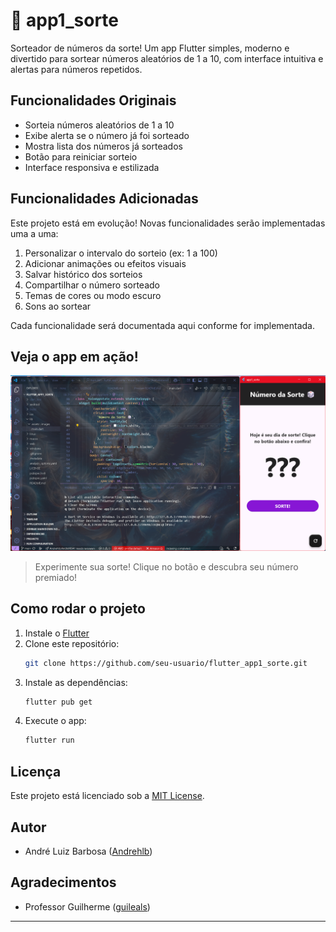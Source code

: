 # 🎲 app1_sorte

Sorteador de números da sorte! Um app Flutter simples, moderno e divertido para sortear números aleatórios de 1 a 10, com interface intuitiva e alertas para números repetidos.

## Funcionalidades Originais
- Sorteia números aleatórios de 1 a 10
- Exibe alerta se o número já foi sorteado
- Mostra lista dos números já sorteados
- Botão para reiniciar sorteio
- Interface responsiva e estilizada

## Funcionalidades Adicionadas
Este projeto está em evolução! Novas funcionalidades serão implementadas uma a uma:

1. Personalizar o intervalo do sorteio (ex: 1 a 100)
2. Adicionar animações ou efeitos visuais
3. Salvar histórico dos sorteios
4. Compartilhar o número sorteado
5. Temas de cores ou modo escuro
6. Sons ao sortear

Cada funcionalidade será documentada aqui conforme for implementada.

## Veja o app em ação!
![Tela inicial do app1_sorte](lib/assets/images/initialPage-app1_sorte-and-VSCode.png)
> Experimente sua sorte! Clique no botão e descubra seu número premiado!

## Como rodar o projeto

1. Instale o [Flutter](https://flutter.dev/docs/get-started/install)
2. Clone este repositório:
   ```bash
   git clone https://github.com/seu-usuario/flutter_app1_sorte.git
   ```
3. Instale as dependências:
   ```bash
   flutter pub get
   ```
4. Execute o app:
   ```bash
   flutter run
   ```

## Licença
Este projeto está licenciado sob a [MIT License](LICENSE).

## Autor
- André Luiz Barbosa ([Andrehlb](https://github.com/Andrehlb))

## Agradecimentos
- Professor Guilherme ([guileals](https://github.com/guileals))

---

